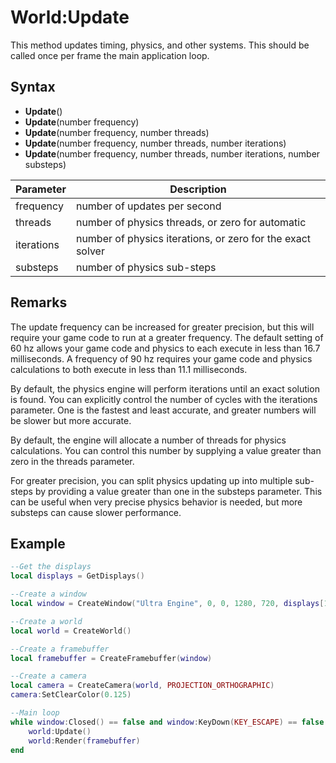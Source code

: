 # World:Update

This method updates timing, physics, and other systems. This should be called once per frame the main application loop.

## Syntax

- **Update**()
- **Update**(number frequency)
- **Update**(number frequency, number threads)
- **Update**(number frequency, number threads, number iterations)
- **Update**(number frequency, number threads, number iterations, number substeps)

| Parameter | Description |
| --- | --- |
| frequency | number of updates per second |
| threads | number of physics threads, or zero for automatic |
| iterations | number of physics iterations, or zero for the exact solver |
| substeps | number of physics sub-steps |

## Remarks

The update frequency can be increased for greater precision, but this will require your game code to run at a greater frequency. The default setting of 60 hz allows your game code and physics to each execute in less than 16.7 milliseconds. A frequency of 90 hz requires your game code and physics calculations to both execute in less than 11.1 milliseconds.

By default, the physics engine will perform iterations until an exact solution is found. You can explicitly control the number of cycles with the iterations parameter. One is the fastest and least accurate, and greater numbers will be slower but more accurate.

By default, the engine will allocate a number of threads for physics calculations. You can control this number by supplying a value greater than zero in the threads parameter.

For greater precision, you can split physics updating up into multiple sub-steps by providing a value greater than one in the substeps parameter. This can be useful when very precise physics behavior is needed, but more substeps can cause slower performance.

## Example

```lua
--Get the displays
local displays = GetDisplays()

--Create a window
local window = CreateWindow("Ultra Engine", 0, 0, 1280, 720, displays[1], WINDOW_CENTER | WINDOW_TITLEBAR)

--Create a world
local world = CreateWorld()

--Create a framebuffer
local framebuffer = CreateFramebuffer(window)

--Create a camera
local camera = CreateCamera(world, PROJECTION_ORTHOGRAPHIC)
camera:SetClearColor(0.125)

--Main loop
while window:Closed() == false and window:KeyDown(KEY_ESCAPE) == false do
    world:Update()
    world:Render(framebuffer)
end
```
